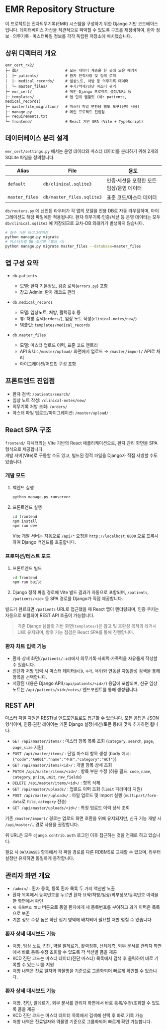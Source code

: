 # EMR Repository Structure

이 프로젝트는 전자의무기록(EMR) 시스템을 구성하기 위한 Django 기반 코드베이스입니다. 데이터베이스 자산을 직관적으로 파악할 수 있도록 구조를 재정비하여, 환자 정보 · 의무기록 · 마스터파일 정보를 각각 독립된 저장소에 배치했습니다.

## 상위 디렉터리 개요

```
emr_cert_rx2/
├─ db/                     # 모든 데이터 계층을 한 곳에 모은 패키지
│  ├─ patients/            # 환자 인적사항 및 검색 로직
│  ├─ medical_records/     # 임상노트, 처방 등 의무기록 데이터
│  └─ master_files/        # 수가/약제/진단 마스터 관리
├─ emr_cert/               # 메인 Django 프로젝트 설정/URL 등
├─ templates/              # 앱 단위 템플릿 (예: patients, medical_records)
├─ masterfile_migration/   # 마스터 파일 변환용 별도 도구(선택 사용)
├─ manage.py               # 메인 프로젝트 진입점
├─ requirements.txt
└─ frontend/               # React 기반 SPA (Vite + TypeScript)
```

## 데이터베이스 분리 설계

`emr_cert/settings.py` 에서는 운영 데이터와 마스터 데이터를 분리하기 위해 2개의 SQLite 파일을 정의합니다.

| Alias | File | 용도 |
| --- | --- | --- |
| `default` | `db/clinical.sqlite3` | 인증·세션을 포함한 모든 임상/운영 데이터 |
| `master_files` | `db/master_files.sqlite3` | 표준 코드/마스터 데이터 |

`db/routers.py` 에 선언된 라우터가 각 앱의 모델을 전용 DB로 자동 라우팅하며, 마이그레이션도 해당 파일에만 적용됩니다. 환자·의무기록·인증/세션 등 운영 데이터는 모두 `db/clinical.sqlite3` 에 저장되므로 교차-DB 외래키가 발생하지 않습니다.

```bash
# 필수 기본 마이그레이션
python manage.py migrate
# 마스터파일 DB 초기화 (필요 시)
python manage.py migrate master_files --database=master_files
```

## 앱 구성 요약

- `db.patients`  
  - 모델: 환자 기본정보, 검증 로직(`errors.py`) 포함  
  - 장고 Admin: 환자 레코드 관리

- `db.medical_records`  
  - 모델: 임상노트, 처방, 활력징후 등  
  - 뷰: 처방 검색(`orders/`), 임상 노트 작성(`clinical-notes/new/`)  
  - 템플릿: `templates/medical_records`

- `db.master_files`  
  - 모델: 마스터 업로드 이력, 표준 코드 엔트리  
  - API & UI: `/master/upload/` 화면에서 업로드 → `/master/import/` API로 처리  
  - 마이그레이션/어드민 구성 포함

## 프론트엔드 진입점

- 환자 검색: `/patients/search/`
- 임상 노트 작성: `/clinical-notes/new/`
- 의무기록 처방 조회: `/orders/`
- 마스터 파일 업로드/마이그레이션: `/master/upload/`

## React SPA 구조

`frontend/` 디렉터리는 Vite 기반의 React 애플리케이션으로, 환자 관리 화면을 SPA 형식으로 제공합니다.  
개발 서버(Vite)로 구동할 수도 있고, 빌드된 정적 파일을 Django가 직접 서빙할 수도 있습니다.

### 개발 모드

1. 백엔드 실행
   ```bash
   python manage.py runserver
   ```
2. 프론트엔드 실행
   ```bash
   cd frontend
   npm install
   npm run dev
   ```
   Vite 개발 서버는 자동으로 `/api/*` 요청을 `http://localhost:8000` 으로 프록시하여 Django 백엔드를 호출합니다.

### 프로덕션/테스트 모드

1. 프론트엔드 빌드
   ```bash
   cd frontend
   npm run build
   ```
2. Django 정적 파일 경로에 Vite 빌드 결과가 자동으로 포함되며, `/patients`, `/patients/<id>` 등 SPA 경로를 Django가 직접 제공합니다.

빌드가 완료되면 `/patients` URL로 접근했을 때 React 앱이 렌더링되며, 인증 쿠키는 자동으로 포함되어 REST API 호출이 가능합니다.

> 기존 Django 템플릿 기반 화면(`templates/`)은 참고 및 호환성 목적의 레거시 UI로 유지되며, 향후 기능 점검은 React SPA를 통해 진행합니다.

### 환자 차트 입력 기능

- 환자 상세 화면(`/patients/:id`)에서 의무기록·사회력·가족력을 자유롭게 작성할 수 있습니다.
- 진단과 처방 입력 시 마스터 데이터(`KCD`, `수가`, `약가`)와 연동된 자동완성 검색을 통해 항목을 선택합니다.
- 저장된 내용은 Django API(`/api/patients/<id>/`) 응답에 포함되며, 신규 임상 노트는 `/api/patients/<id>/notes/` 엔드포인트를 통해 생성됩니다.

## REST API

마스터 파일 자원은 RESTful 엔드포인트로도 접근할 수 있습니다. 모든 응답은 JSON 형식이며, 인증·권한 레이어는 기존 Django 설정(세션/토큰 등)에 맞춰 추가하면 됩니다.

- `GET /api/master/items/` : 마스터 항목 목록 조회 (`category`, `search`, `page`, `page_size` 지원)
- `POST /api/master/items/` : 단일 마스터 항목 생성 (body 예시: `{"code":"AA001","name":"수술","category":"ACT"}`)
- `GET /api/master/items/<id>/` : 개별 항목 상세 조회
- `PATCH /api/master/items/<id>/` : 항목 부분 수정 (허용 필드: `code`, `name`, `category`, `price`, `unit`, `raw_fields`)
- `DELETE /api/master/items/<id>/` : 항목 삭제
- `GET /api/master/uploads/` : 업로드 이력 조회 (`limit` 파라미터 지원)
- `POST /api/master/uploads/` : 파일 업로드 및 import 실행 (`multipart/form-data`로 `file`, `category` 전송)
- `GET /api/master/uploads/<id>/` : 특정 업로드 이력 상세 조회

기존 `/master/import/` 경로는 업로드 화면 호환을 위해 유지되지만, 신규 기능 개발 시 `/api/master/…` 경로 사용을 권장합니다.

위 URL은 모두 `django.contrib.auth` 로그인 이후 접근하는 것을 전제로 하고 있습니다.

필요 시 `DATABASES` 항목에서 각 파일 경로를 다른 RDBMS로 교체할 수 있으며, 라우터 설정만 유지하면 동일하게 동작합니다.

## 관리자 화면 개요

- `/admin/` : 환자 등록, 등록 환자 목록 두 가지 액션만 노출
- 환자 목록에서 등록번호를 누르면 환자 요약/처방/임상/외부정보/등록번호 이력을 한 화면에서 확인
- `새 등록번호 발급` 버튼으로 동일 환자에게 새 등록번호를 부여하고 과거 이력은 목록으로 보존
- 기본 정보 수정 폼은 하단 접기 영역에 배치되어 필요할 때만 펼칠 수 있습니다.

### 환자 상세 대시보드 기능

- 처방, 임상 노트, 진단, 약물 알레르기, 활력징후, 신체계측, 외부 문서를 관리자 화면에서 바로 등록·수정·조회할 수 있도록 각 섹션별 폼을 제공
- KCD 진단 코드는 마스터 데이터(진단 마스터) 목록에서 검색 후 클릭하여 바로 기록할 수 있는 UI를 지원
- 처방 내역은 진료 일자와 약물명을 기준으로 그룹화되어 빠르게 확인할 수 있습니다.

### 환자 상세 대시보드 기능
- 처방, 진단, 알레르기, 외부 문서를 관리자 화면에서 바로 등록/수정/조회할 수 있도록 폼을 제공
- KCD 진단 코드는 마스터 데이터 목록에서 검색해 선택 후 바로 기록 가능
- 처방 내역은 진료일자와 약물명 기준으로 그룹화되어 빠르게 확인 가능합니다.
